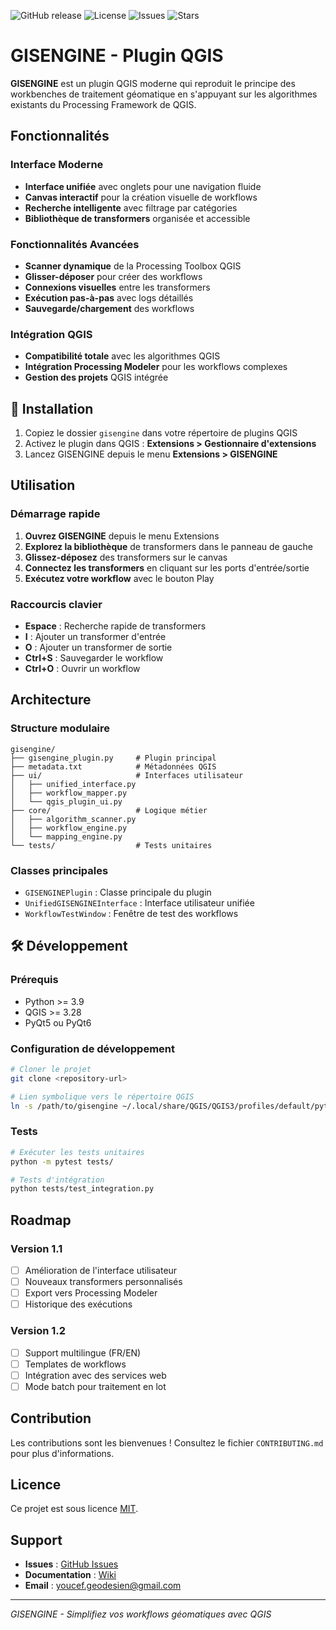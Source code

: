![GitHub release](https://img.shields.io/github/v/release/yadda07/gisengine)
![License](https://img.shields.io/github/license/yadda07/gisengine)
![Issues](https://img.shields.io/github/issues/yadda07/gisengine)
![Stars](https://img.shields.io/github/stars/yadda07/gisengine?style=social)

# GISENGINE - Plugin QGIS

**GISENGINE** est un plugin QGIS moderne qui reproduit le principe des workbenches de traitement géomatique en s'appuyant sur les algorithmes existants du Processing Framework de QGIS.

## Fonctionnalités

### Interface Moderne

- **Interface unifiée** avec onglets pour une navigation fluide
- **Canvas interactif** pour la création visuelle de workflows
- **Recherche intelligente** avec filtrage par catégories
- **Bibliothèque de transformers** organisée et accessible

### Fonctionnalités Avancées

- **Scanner dynamique** de la Processing Toolbox QGIS
- **Glisser-déposer** pour créer des workflows
- **Connexions visuelles** entre les transformers
- **Exécution pas-à-pas** avec logs détaillés
- **Sauvegarde/chargement** des workflows

### Intégration QGIS

- **Compatibilité totale** avec les algorithmes QGIS
- **Intégration Processing Modeler** pour les workflows complexes
- **Gestion des projets** QGIS intégrée

## 🔧 Installation

1. Copiez le dossier `gisengine` dans votre répertoire de plugins QGIS
2. Activez le plugin dans QGIS : **Extensions > Gestionnaire d'extensions**
3. Lancez GISENGINE depuis le menu **Extensions > GISENGINE**

## Utilisation

### Démarrage rapide

1. **Ouvrez GISENGINE** depuis le menu Extensions
2. **Explorez la bibliothèque** de transformers dans le panneau de gauche
3. **Glissez-déposez** des transformers sur le canvas
4. **Connectez les transformers** en cliquant sur les ports d'entrée/sortie
5. **Exécutez votre workflow** avec le bouton Play

### Raccourcis clavier

- **Espace** : Recherche rapide de transformers
- **I** : Ajouter un transformer d'entrée
- **O** : Ajouter un transformer de sortie
- **Ctrl+S** : Sauvegarder le workflow
- **Ctrl+O** : Ouvrir un workflow

## Architecture

### Structure modulaire

```
gisengine/
├── gisengine_plugin.py     # Plugin principal
├── metadata.txt            # Métadonnées QGIS
├── ui/                     # Interfaces utilisateur
│   ├── unified_interface.py
│   ├── workflow_mapper.py
│   └── qgis_plugin_ui.py
├── core/                   # Logique métier
│   ├── algorithm_scanner.py
│   ├── workflow_engine.py
│   └── mapping_engine.py
└── tests/                  # Tests unitaires
```

### Classes principales

- `GISENGINEPlugin` : Classe principale du plugin
- `UnifiedGISENGINEInterface` : Interface utilisateur unifiée
- `WorkflowTestWindow` : Fenêtre de test des workflows

## 🛠️ Développement

### Prérequis

- Python >= 3.9
- QGIS >= 3.28
- PyQt5 ou PyQt6

### Configuration de développement

```bash
# Cloner le projet
git clone <repository-url>

# Lien symbolique vers le répertoire QGIS
ln -s /path/to/gisengine ~/.local/share/QGIS/QGIS3/profiles/default/python/plugins/
```

### Tests

```bash
# Exécuter les tests unitaires
python -m pytest tests/

# Tests d'intégration
python tests/test_integration.py
```

## Roadmap

### Version 1.1

- [ ] Amélioration de l'interface utilisateur
- [ ] Nouveaux transformers personnalisés
- [ ] Export vers Processing Modeler
- [ ] Historique des exécutions

### Version 1.2

- [ ] Support multilingue (FR/EN)
- [ ] Templates de workflows
- [ ] Intégration avec des services web
- [ ] Mode batch pour traitement en lot

## Contribution

Les contributions sont les bienvenues ! Consultez le fichier `CONTRIBUTING.md` pour plus d'informations.

## Licence

Ce projet est sous licence [MIT](LICENSE).

## Support

- **Issues** : [GitHub Issues](https://github.com/your-repo/gisengine/issues)
- **Documentation** : [Wiki](https://github.com/your-repo/gisengine/wiki)
- **Email** : youcef.geodesien@gmail.com

---

*GISENGINE - Simplifiez vos workflows géomatiques avec QGIS*
